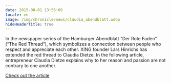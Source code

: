 ```yaml
---
date: 2015-08-01 13:56:09
locale: en
image: /img/chronicle/news/claudia_abendblatt.webp
hideHeaderTitle: true
---
```


In the newspaper series of the Hamburger Abendblatt “Der Rote Faden” (“The Red Thread”), which symbolizes a connection between people who respect and appreciate each other. XING founder Lars Hinrichs has extended the red thread to Claudia Dietze. In the following article, entrepreneur Claudia Dietze explains why to her reason and passion are not contrary to one another.

[Check out the article](http://www.abendblatt.de/hamburg/persoenlich/article205527325/Claudia-Dietze-die-charmante-Mrs-Perfect.html)